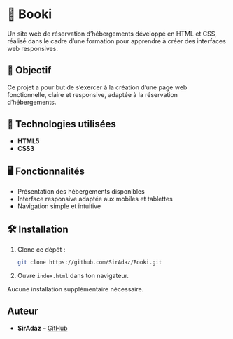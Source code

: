# 🏨 Booki

Un site web de réservation d’hébergements développé en HTML et CSS, réalisé dans le cadre d’une formation pour apprendre à créer des interfaces web responsives.

## 🎯 Objectif

Ce projet a pour but de s’exercer à la création d’une page web fonctionnelle, claire et responsive, adaptée à la réservation d’hébergements.

## 🚀 Technologies utilisées

- **HTML5**
- **CSS3**

## 🖥️ Fonctionnalités

- Présentation des hébergements disponibles
- Interface responsive adaptée aux mobiles et tablettes
- Navigation simple et intuitive

## 🛠️ Installation

1. Clone ce dépôt :
   ```bash
   git clone https://github.com/SirAdaz/Booki.git
   ```
2. Ouvre `index.html` dans ton navigateur.

Aucune installation supplémentaire nécessaire.

## Auteur

- **SirAdaz** – [GitHub](https://github.com/SirAdaz)
